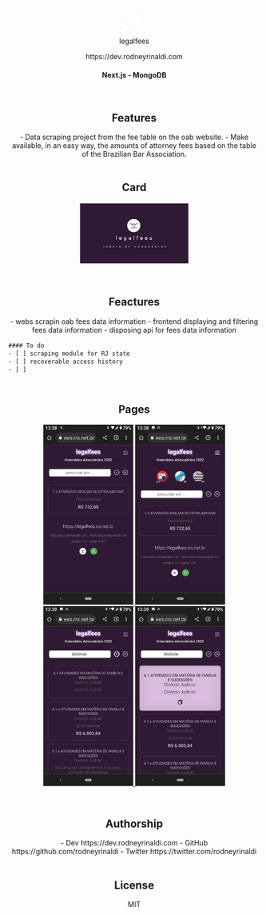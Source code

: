 <!-- START -->

<p align="center">
    <img alt="rodneyrinaldi" src="https://github.com/rodneyrinaldi/legalfees-web/blob/main/public/rr-logo-w.png" width="42" />
</p>
<p align="center">legalfees</p>
<p align="center">https://dev.rodneyrinaldi.com</p>

<h4 align="center">Next.js - MongoDB</h4>

<br />

<h2 align="center">Features</h2>

<div align="center">
  - Data scraping project from the fee table on the oab website.
  - Make available, in an easy way, the amounts of attorney fees based on the table of the Brazilian Bar Association.
</div>

<br />

<h2 align="center">Card</h2>

<p align="center">
  <a href="#">
    <img alt="rodneyrinaldi" src="https://github.com/rodneyrinaldi/legalfees-web/blob/main/public/card.png" width="220" />
  </a>
</p>

<br />

<h2 align="center">Feactures</h2>

<p align="center">
	- webs scrapin oab fees data information
	- frontend displaying and filtering fees data information
	- disposing api for fees data information
	
	#### To do
	- [ ] scraping module for RJ state
	- [ ] recoverable access history
	- [ ] 
</p>

<br />

<h2 align="center">Pages</h2>

<p align="center"">
  <a href="#">
    <img alt="page 1" src="https://github.com/rodneyrinaldi/legalfees-web/blob/main/public/page1.jpg" width="180" />
  </a>
  <a href="#">
    <img alt="page 2" src="https://github.com/rodneyrinaldi/legalfees-web/blob/main/public/page2.jpg" width="180" />
  </a>
  <a href="#">
    <img alt="page 3" src="https://github.com/rodneyrinaldi/legalfees-web/blob/main/public/page3.jpg" width="180" />
  </a>
  <a href="#">
    <img alt="page 4" src="https://github.com/rodneyrinaldi/legalfees-web/blob/main/public/page4.jpg" width="180" />
  </a>
</p>

<br />

<h2 align="center">Authorship</h2>

<div align="center">
  - Dev https://dev.rodneyrinaldi.com
  - GitHub https://github.com/rodneyrinaldi
  - Twitter https://twitter.com/rodneyrinaldi
</div>

<br />

<h2 align="center">License</h2>

<div align="center">
  MIT
</div>

<!-- END -->
